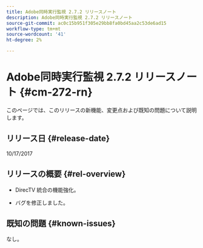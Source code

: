 ```yaml
---
title: Adobe同時実行監視 2.7.2 リリースノート
description: Adobe同時実行監視 2.7.2 リリースノート
source-git-commit: ac0c15b951f305e29bb8fa0bd45aa2c53de6ad15
workflow-type: tm+mt
source-wordcount: '41'
ht-degree: 2%

---
```



# Adobe同時実行監視 2.7.2 リリースノート {#cm-272-rn}

このページでは、このリリースの新機能、変更点および既知の問題について説明します。

## リリース日 {#release-date}

10/17/2017

## リリースの概要 {#rel-overview}

* DirecTV 統合の機能強化。

* バグを修正しました。



## 既知の問題 {#known-issues}

なし。
